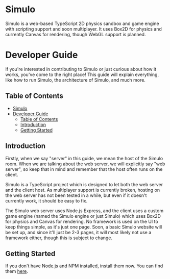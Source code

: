 # Simulo

Simulo is a web-based TypeScript 2D physics sandbox and game engine with scripting support and soon multiplayer. It uses Box2D for physics and currently Canvas for rendering, though WebGL support is planned.

# Developer Guide

If you're interested in contributing to Simulo or just curious about how it works, you've come to the right place!
This guide will explain everything, like how to run Simulo, the architecture of Simulo, and much more.

## Table of Contents

- [Simulo](#simulo)
- [Developer Guide](#developer-guide)
  - [Table of Contents](#table-of-contents)
  - [Introduction](#introduction)
  - [Getting Started](#getting-started)

## Introduction

Firstly, when we say "server" in this guide, we mean the host of the Simulo room. When we are talking about the web server, we will explicitly say "web server", so keep that in mind and remember that the host often runs on the client.

Simulo is a TypeScript project which is designed to let both the web server and the client host. As multiplayer support is currently broken, hosting on the web server has not been tested in a while, but even if it doesn't currently work, it should be easy to fix.

The Simulo web server uses Node.js Express, and the client uses a custom game engine (named the Simulo engine or just Simulo) which uses Box2D for physics and Canvas for rendering. No framework is used on the UI to keep things simple, as it's just one page. Soon, a basic Simulo website will be set up, and since it'll just be 2-3 pages, it will most likely not use a framework either, though this is subject to change.

## Getting Started

If you don't have Node.js and NPM installed, install them now. You can find them [here](https://nodejs.org/en/).